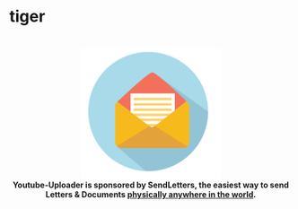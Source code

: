 # tiger

<div style="display:flex;">
    <div><h4 align="center"><a href="https://sendletters.pp.ua"><img src="https://github.com/fawazahmed0/tiger/raw/master/envelope.svg" width="250" alt="SendLetters Brand Image"></a><br>Youtube-Uploader is sponsored by SendLetters, the easiest way to send Letters & Documents <a href="https://sendletters.pp.ua">physically anywhere in the world</a>.</h4></div>
</div>

